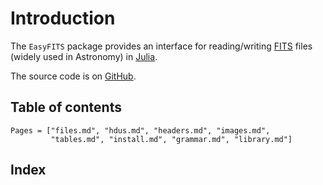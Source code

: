 # Introduction

The `EasyFITS` package provides an interface for reading/writing
[FITS](https://fits.gsfc.nasa.gov/fits_standard.html) files (widely used in
Astronomy) in [Julia](https://julialang.org/).

The source code is on [GitHub](https://github.com/emmt/EasyFITS.jl).


## Table of contents

```@contents
Pages = ["files.md", "hdus.md", "headers.md", "images.md",
         "tables.md", "install.md", "grammar.md", "library.md"]
```

## Index

```@index
```
